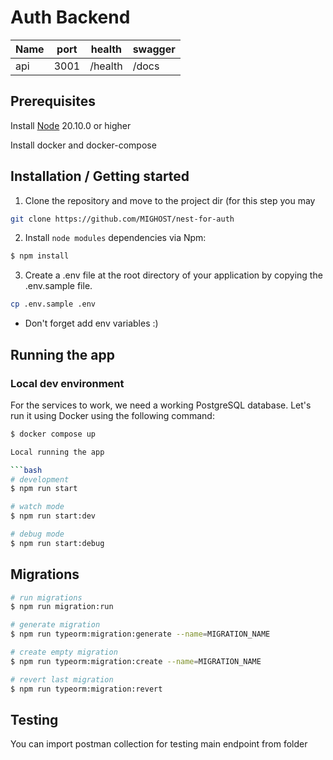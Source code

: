 # Auth Backend

| Name | port | health  | swagger |
| ---- | ---- | ------- | ------- |
| api  | 3001 | /health | /docs   |

## Prerequisites

Install [Node](https://nodejs.org/en/) 20.10.0 or higher

Install docker and docker-compose

## Installation / Getting started

1. Clone the repository and move to the project dir (for this step you may
  
```bash
git clone https://github.com/MIGHOST/nest-for-auth
```

2. Install `node modules` dependencies via Npm:

```bash
$ npm install
```

3. Create a .env file at the root directory of your application by copying the .env.sample file.

```bash
cp .env.sample .env
```

- Don't forget add env variables :)

## Running the app

### Local dev environment

For the services to work, we need a working PostgreSQL database.
Let's run it using Docker using the following command:

```bash
$ docker compose up

Local running the app

```bash
# development
$ npm run start

# watch mode
$ npm run start:dev

# debug mode
$ npm run start:debug

```
## Migrations

```bash
# run migrations
$ npm run migration:run

# generate migration
$ npm run typeorm:migration:generate --name=MIGRATION_NAME

# create empty migration
$ npm run typeorm:migration:create --name=MIGRATION_NAME

# revert last migration
$ npm run typeorm:migration:revert
```

## Testing

You can import postman collection for testing main endpoint from folder 
